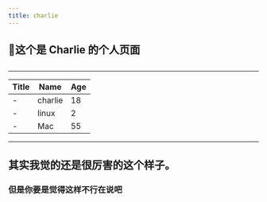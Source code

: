 ```yaml
---
title: charlie
---
```


## 🐷这个是 Charlie 的个人页面
##
--------
| Title | Name    | Age  |
| ----- | ------- | ---- |
| -     | charlie | 18   |
| -      | linux        |  2    |
| -      | Mac        |  55    |
-----
## 其实我觉的还是很厉害的这个样子。
### 但是你要是觉得这样不行在说吧
